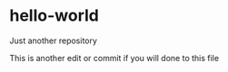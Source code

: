 # hello-world
Just another repository

This is another edit or commit if you will done to this file
